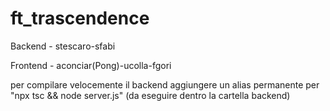 # ft_trascendence

Backend - stescaro-sfabi

Frontend - aconciar(Pong)-ucolla-fgori

per compilare velocemente il backend aggiungere un alias permanente per "npx tsc && node server.js" (da eseguire dentro la cartella backend)

